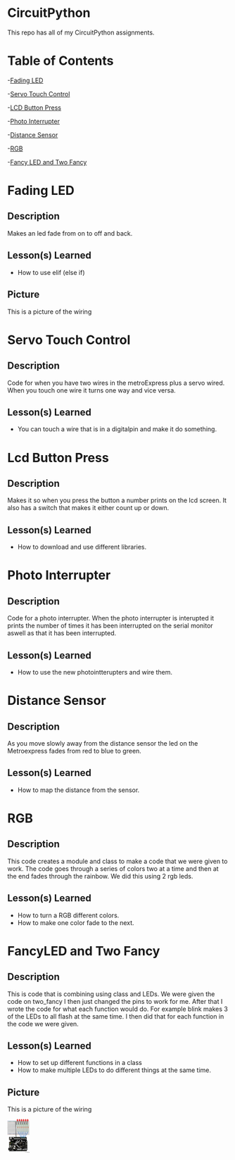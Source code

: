 # CircuitPython
This repo has all of my CircuitPython assignments. 

# Table of Contents
-[Fading LED](#Fading-LED)

-[Servo Touch Control](#Servo-Touch-Control)

-[LCD Button Press](#Lcd-Button-Press)

-[Photo Interrupter](#Photo-Interrupter)

-[Distance Sensor](#Distance-Sensor)

-[RGB](#RGB)

-[Fancy LED and Two Fancy](#FancyLED-and-Two-Fancy)

# Fading LED
## Description
Makes an led fade from on to off and back.
## Lesson(s) Learned
- How to use elif (else if)
## Picture
This is a picture of the wiring

# Servo Touch Control
## Description 
Code for when you have two wires in the metroExpress plus a servo wired. When you touch one wire it turns one way and vice versa.
## Lesson(s) Learned
- You can touch a wire that is in a digitalpin and make it do something.

# Lcd Button Press
## Description
Makes it so when you press the button a number prints on the lcd screen. It also has a switch that makes it either count up or down.
## Lesson(s) Learned
- How to download and use different libraries.

# Photo Interrupter
## Description 
Code for a photo interrupter. When the photo interrupter is interupted it prints the number of times it has been interrupted on the serial monitor aswell as that it has been interrupted.
## Lesson(s) Learned
- How to use the new photointterupters and wire them.

# Distance Sensor
## Description
As you move slowly away from the distance sensor the led on the Metroexpress fades from red to blue to green.
## Lesson(s) Learned
- How to map the distance from the sensor.

# RGB
## Description
This code creates a module and class to make a code that we were given to work. The code goes through a series of colors two at a time and then at the end fades through the rainbow. We did this using 2 rgb leds.
## Lesson(s) Learned
- How to turn a RGB different colors.
- How to make one color fade to the next.

# FancyLED and Two Fancy
## Description
This is code that is combining using class and LEDs. We were given the code on two_fancy I then just changed the pins to work for me. After that I wrote the code for what each function would do. For example blink makes 3 of the LEDs to all flash at the same time. I then did that for each function in the code we were given.
## Lesson(s) Learned
- How to set up different functions in a class
- How to make multiple LEDs to do different things at the same time.
## Picture
This is a picture of the wiring

<img src="Media/fancyled.png" width="50">
